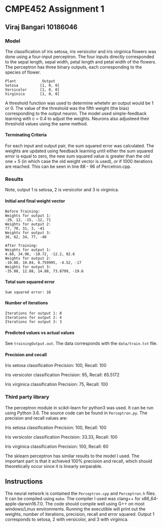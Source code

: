 # CMPE452 Assignment 1
## Viraj Bangari 10186046

### Model
The classification of iris setosa, iris versicolor and iris virginica flowers was done using a four-input perceptron. The four inputs directly corresponded to the sepal length, sepal width, petal length and petal width of the flowers. The perceptron has three binary outputs, each corresponding to the species of flower.

```
Plant            Output
Setosa          [1, 0, 0]
Versicolor      [1, 0, 0]
Virginica       [1, 0, 0]
```

A threshold function was used to determine whetehr an output would be 1 or 0. The value of the threshold was the fifth weight (the bias) corresponding to the output neuron. The model used simple-feedback learning with c = 0.4 to adjust the weights. Neurons also adjusteed their threshold values using the same method.

#### Terminating Criteria
For each input and output pair, the sum squared error was calculated. The weights are updated using feedback learning until either the sum squared error is equal to zero, the new sum squared value is greater than the old one + 5 (in which case the old weight vector is used), or if 1000 iterations are reached. This can be seen in line 88 - 96 of Percetron.cpp.

### Results
Note, output 1 is setosa, 2 is versicolor and 3 is virginica.

#### Initial and final weight vector
```
Before Training:
Weights for output 1:
-29, 12, -15, -12, 71
Weights for output 2:
77, 70, 31, 3, -41
Weights for output 3:
36, 62, 34, 77, -40

After Training:
Weights for output 1:
4.68, 34.96, -10.72, -12.2, 82.6
Weights for output 2:
-10.88, 10.04, 0.759995, -4.52, -17
Weights for output 3:
-35.08, 12.88, 14.88, 73.8799, -19.6
```

#### Total sum squared error
```
Sum squared error: 16
```

#### Number of iterations
```
Iterations for output 1: 8
Iterations for output 2: 4
Iterations for output 3: 3
```

#### Predicted values vs actual values
See `trainingOutput.out`. The data corresponds with the `data/train.txt` file.

#### Precision and cecall
Iris setosa classification
Precision: 100, Recall: 100

Iris versicolor classification
Precision: 95, Recall: 65.5172

Iris virginica classification
Precision: 75, Recall: 100


### Third party library
The perceptron module in scikit-learn for python3 was used. It can be run using Python 3.6.
The source code can be found in `Perceptron.py`. The precision and recall values are:

Iris setosa classification
Precision: 100, Recall: 100

Iris versicolor classification
Precision: 33.33, Recall: 100

Iris virginica classification
Precision: 100, Recall: 60

The sklearn perceptron has similar results to the model I used. The important part is that it achieved 100% precision and recall, which should theoretically occur since it is linearly serparable.

## Instructions
The neural network is contained the `Perceptron.cpp` and `Perceptron.h` files. It can be compiled using `make`. The compiler I used was clang++ for x86_64-apple-darwin16.7.0. The code should compile well using G++ on most windows/Linux environments. Running the executible will print out the weights, number of iterations, precision, recall and error squared. Output 1 corresponds to setosa, 2 with versicolor, and 3 with virginica.
